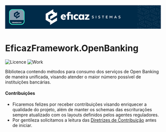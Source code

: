 # <p align="center"> ![EficazFramework](Assets/GitHub-HeaderReadme-EF.png)

# EficazFramework.OpenBanking

![Licence](https://img.shields.io/static/v1?label=licence&message=MIT&color=blue&style=flat-square&logo=github&logoColor=white)
![Work](https://img.shields.io/static/v1?label=coding&message=comming%20soon&color=red&style=flat-square&logo=visualstudiocode&logoColor=white)

Biblioteca contendo métodos para consumo dos serviços de Open Banking de maneira unificada, visando atender o maior número possível de instituições bancárias.

 #### Contribuições
   - Ficaremos felizes por receber contribuições visando enriquecer a qualidade do projeto, além de manter os schemas das escriturações sempre atualizado com os layouts definidos pelos agentes reguladores.
   - Por gentileza solicitamos a leitura das [Diretrizes de Contribuição](/CONTRIBUTING.md) antes de iniciar.
